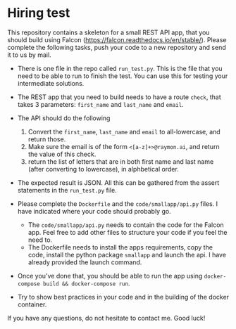 # Hiring test

This repository contains a skeleton for a small REST API app, that you should build using Falcon (https://falcon.readthedocs.io/en/stable/). Please complete the following tasks, push your code to a new repository and send it to us by mail.

- There is one file in the repo called `run_test.py`. This is the file that you need to be able to run to finish the test. You can use this for testing your intermediate solutions.
- The REST app that you need to build needs to have a route `check`, that takes 3 parameters: `first_name` and `last_name` and `email`.
- The API should do the following
    1. Convert the `first_name`, `last_name` and `email` to all-lowercase, and return those.
    2. Make sure the email is of the form `<[a-z]+>@raymon.ai`, and return the value of this check.
    3. return the list of letters that are in both first name and last name (after converting to lowercase), in alphbetical order.

- The expected result is JSON. All this can be gathered from the assert statements in the `run_test.py` file.
- Please complete the `Dockerfile` and the `code/smallapp/api.py` files. I have indicated where your code should probably go. 
    - The `code/smallapp/api.py` needs to contain the code for the Falcon app. Feel free to add other files to structure your code if you feel the need to.
    - The Dockerfile needs to install the apps requirements, copy the code, install the python package `smallapp` and launch the api. I have already provided the launch command.
- Once you’ve done that, you should be able to run the app using `docker-compose build && docker-compose run`.
- Try to show best practices in your code and in the building of the docker container.

If you have any questions, do not hesitate to contact me. Good luck! 
